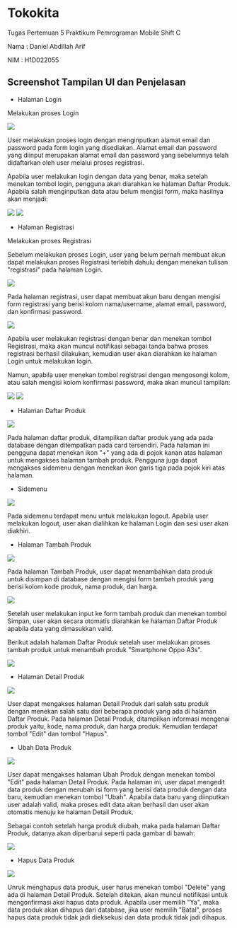 # Tokokita

Tugas Pertemuan 5 Praktikum Pemrograman Mobile Shift C

Nama : Daniel Abdillah Arif

NIM : H1D022055

## Screenshot Tampilan UI dan Penjelasan

- Halaman Login

Melakukan proses Login

![](gambar/login_isi_true.png)

User melakukan proses login dengan menginputkan alamat email dan password pada form login yang disediakan. Alamat email dan password yang diinput merupakan alamat email dan password yang sebelumnya telah didaftarkan oleh user melalui proses registrasi.

Apabila user melakukan login dengan data yang benar, maka setelah menekan tombol login, pengguna akan diarahkan ke halaman Daftar Produk. Apabila salah menginputkan data atau belum mengisi form, maka hasilnya akan menjadi:

![](gambar/login_notif_gagal.png)
![](gambar/login_kosong.png)

- Halaman Registrasi

Melakukan proses Registrasi

Sebelum melakukan proses Login, user yang belum pernah membuat akun dapat melakukan proses Registrasi terlebih dahulu dengan menekan tulisan "registrasi" pada halaman Login.

![](gambar/registrasi_isi_true.png)

Pada halaman registrasi, user dapat membuat akun baru dengan mengisi form registrasi yang berisi kolom nama/username, alamat email, password, dan konfirmasi password.

![](gambar/registrasi_notif_sukses.png)

Apabila user melakukan registrasi dengan benar dan menekan tombol Registrasi, maka akan muncul notifikasi sebagai tanda bahwa proses registrasi berhasil dilakukan, kemudian user akan diarahkan ke halaman Login untuk melakukan login.

Namun, apabila user menekan tombol registrasi dengan mengosongi kolom, atau salah mengisi kolom konfirmasi password, maka akan muncul tampilan:

![](gambar/registrasi_kosong.png)
![](gambar/registrasi_pass_salah.png)

- Halaman Daftar Produk

![](gambar/produk_page.png)

Pada halaman daftar produk, ditampilkan daftar produk yang ada pada database dengan ditempatkan pada card tersendiri. Pada halaman ini pengguna dapat menekan ikon "+" yang ada di pojok kanan atas halaman untuk mengakses halaman tambah produk. Pengguna juga dapat mengakses sidemenu dengan menekan ikon garis tiga pada pojok kiri atas halaman.

- Sidemenu

![](gambar/menubar.png)

Pada sidemenu terdapat menu untuk melakukan logout. Apabila user melakukan logout, user akan dialihkan ke halaman Login dan sesi user akan diakhiri.

- Halaman Tambah Produk

![](gambar/tambah_produk_kosong_awal.png)

Pada halaman Tambah Produk, user dapat menambahkan data produk untuk disimpan di database dengan mengisi form tambah produk yang berisi kolom kode produk, nama produk, dan harga.

![](gambar/tambah_produk_isi_true.png)

Setelah user melakukan input ke form tambah produk dan menekan tombol Simpan, user akan secara otomatis diarahkan ke halaman Daftar Produk apabila data yang dimasukkan valid.

Berikut adalah halaman Daftar Produk setelah user melakukan proses tambah produk untuk menambah produk "Smartphone Oppo A3s".

![](gambar/produk_page2.png)

- Halaman Detail Produk

![](gambar/detail_produk.png)

User dapat mengakses halaman Detail Produk dari salah satu produk dengan menekan salah satu dari beberapa produk yang ada di halaman Daftar Produk. Pada halaman Detail Produk, ditampilkan informasi mengenai produk yaitu, kode, nama produk, dan harga produk. Kemudian terdapat tombol "Edit" dan tombol "Hapus".

- Ubah Data Produk

![](gambar/ubah_produk.png)

User dapat mengakses halaman Ubah Produk dengan menekan tombol "Edit" pada halaman Detail Produk. Pada halaman ini, user dapat mengedit data produk dengan merubah isi form yang berisi data produk dengan data baru, kemudian menekan tombol "Ubah". Apabila data baru yang diinputkan user adalah valid, maka proses edit data akan berhasil dan user akan otomatis menuju ke halaman Detail Produk.

Sebagai contoh setelah harga produk diubah, maka pada halaman Daftar Produk, datanya akan diperbarui seperti pada gambar di bawah:

![](gambar/produk_page3.png)

- Hapus Data Produk

![](gambar/hapus_produk.png)

Unruk menghapus data produk, user harus menekan tombol "Delete" yang ada di halaman Detail Produk. Setelah ditekan, akan muncul notifikasi untuk mengonfirmasi aksi hapus data produk. Apabila user memilih "Ya", maka data produk akan dihapus dari database, jika user memilih "Batal", proses hapus data produk tidak jadi dieksekusi dan data produk tidak jadi dihapus.
